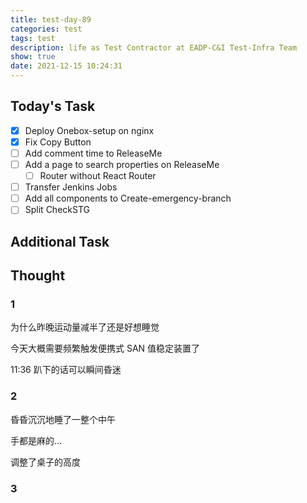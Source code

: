 ```yaml
---
title: test-day-89
categories: test
tags: test
description: life as Test Contractor at EADP-C&I Test-Infra Team
show: true
date: 2021-12-15 10:24:31
---
```

## Today's Task
- [x] Deploy Onebox-setup on nginx
- [x] Fix Copy Button
- [ ] Add comment time to ReleaseMe
- [ ] Add a page to search properties on ReleaseMe
    - [ ] Router without React Router
- [ ] Transfer Jenkins Jobs
- [ ] Add all components to Create-emergency-branch
- [ ] Split CheckSTG

## Additional Task 

## Thought

### 1

为什么昨晚运动量减半了还是好想睡觉

今天大概需要频繁触发便携式 SAN 值稳定装置了

11:36 趴下的话可以瞬间昏迷

### 2

昏昏沉沉地睡了一整个中午

手都是麻的…

调整了桌子的高度

### 3

